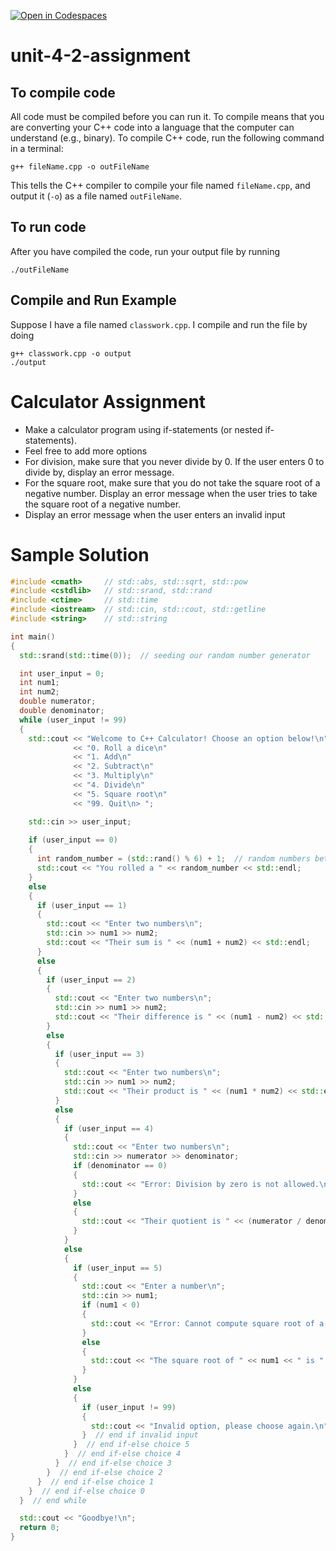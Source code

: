 [![Open in Codespaces](https://classroom.github.com/assets/launch-codespace-2972f46106e565e64193e422d61a12cf1da4916b45550586e14ef0a7c637dd04.svg)](https://classroom.github.com/open-in-codespaces?assignment_repo_id=17553712)
# unit-4-2-assignment

## To compile code
All code must be compiled before you can run it.  To compile means that you are converting your C++ code into a language that the computer can understand (e.g., binary).  To compile C++ code, run the following command in a terminal:
```
g++ fileName.cpp -o outFileName
```
This tells the C++ compiler to compile your file named `fileName.cpp`, and output it (`-o`) as a file named `outFileName`.

## To run code
After you have compiled the code, run your output file by running
```
./outFileName
```

## Compile and Run Example
Suppose I have a file named `classwork.cpp`.  I compile and run the file by doing
```
g++ classwork.cpp -o output
./output
```

# Calculator Assignment
* Make a calculator program using if-statements (or nested if-statements).
* Feel free to add more options
* For division, make sure that you never divide by 0.  If the user enters 0 to divide by, display an error message.
* For the square root, make sure that you do not take the square root of a negative number.  Display an error message when the user tries to take the square root of a negative number.
* Display an error message when the user enters an invalid input

# Sample Solution
```c++
#include <cmath>     // std::abs, std::sqrt, std::pow
#include <cstdlib>   // std::srand, std::rand
#include <ctime>     // std::time
#include <iostream>  // std::cin, std::cout, std::getline
#include <string>    // std::string

int main()
{
  std::srand(std::time(0));  // seeding our random number generator

  int user_input = 0;
  int num1;
  int num2;
  double numerator;
  double denominator;
  while (user_input != 99)
  {
    std::cout << "Welcome to C++ Calculator! Choose an option below!\n"
              << "0. Roll a dice\n"        
              << "1. Add\n"
              << "2. Subtract\n"
              << "3. Multiply\n"
              << "4. Divide\n"
              << "5. Square root\n"
              << "99. Quit\n> ";

    std::cin >> user_input;
    
    if (user_input == 0)
    {
      int random_number = (std::rand() % 6) + 1;  // random numbers between 1 and 6
      std::cout << "You rolled a " << random_number << std::endl;
    }
    else
    {
      if (user_input == 1)
      {
        std::cout << "Enter two numbers\n";
        std::cin >> num1 >> num2;
        std::cout << "Their sum is " << (num1 + num2) << std::endl;
      }
      else
      {
        if (user_input == 2)
        {
          std::cout << "Enter two numbers\n";
          std::cin >> num1 >> num2;
          std::cout << "Their difference is " << (num1 - num2) << std::endl;
        }
        else
        {
          if (user_input == 3)
          {
            std::cout << "Enter two numbers\n";
            std::cin >> num1 >> num2;
            std::cout << "Their product is " << (num1 * num2) << std::endl;
          }
          else
          {
            if (user_input == 4)
            {
              std::cout << "Enter two numbers\n";
              std::cin >> numerator >> denominator;
              if (denominator == 0)
              {
                std::cout << "Error: Division by zero is not allowed.\n";
              }
              else
              {
                std::cout << "Their quotient is " << (numerator / denominator) << std::endl;
              }
            }
            else
            {
              if (user_input == 5)
              {
                std::cout << "Enter a number\n";
                std::cin >> num1;
                if (num1 < 0)
                {
                  std::cout << "Error: Cannot compute square root of a negative number.\n";
                }
                else
                {
                  std::cout << "The square root of " << num1 << " is " << sqrt(num1) << std::endl;
                }
              }
              else
              {
                if (user_input != 99)
                {
                  std::cout << "Invalid option, please choose again.\n";
                }  // end if invalid input
              }  // end if-else choice 5
            }  // end if-else choice 4
          }  // end if-else choice 3
        }  // end if-else choice 2
      }  // end if-else choice 1
    }  // end if-else choice 0
  }  // end while

  std::cout << "Goodbye!\n";
  return 0;
}
```
